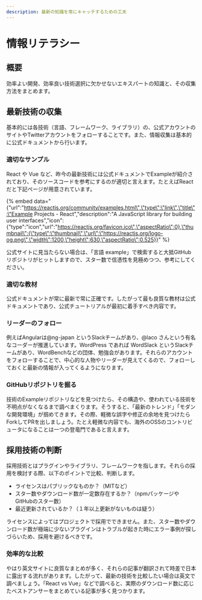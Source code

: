 ```yaml
---
description: 最新の知識を常にキャッチするための工夫
---
```


# 情報リテラシー

## 概要

効率よい開発、効率良い技術選択に欠かせないエキスパートの知識と、その収集方法をまとめます。

## 最新技術の収集

基本的には各技術（言語、フレームワーク、ライブラリ）の、公式アカウントのサイトやTwitterアカウントをフォローすることです。また、情報収集は基本的に公式ドキュメントから行います。

### 適切なサンプル

React や Vue など、昨今の最新技術には公式ドキュメントでExampleが紹介されており、そのソースコードを参考にするのが適切と言えます。たとえばReactだと下記ページが用意されています。

{% embed data="{\"url\":\"https://reactjs.org/community/examples.html\",\"type\":\"link\",\"title\":\"Example Projects - React\",\"description\":\"A JavaScript library for building user interfaces\",\"icon\":{\"type\":\"icon\",\"url\":\"https://reactjs.org/favicon.ico\",\"aspectRatio\":0},\"thumbnail\":{\"type\":\"thumbnail\",\"url\":\"https://reactjs.org/logo-og.png\",\"width\":1200,\"height\":630,\"aspectRatio\":0.525}}" %}

公式サイトに見当たらない場合は、「言語 example」で検索すると大抵GitHubリポジトリがヒットしますので、スター数で信憑性を見極めつつ、参考にしてください。

### 適切な教材

公式ドキュメントが常に最新で常に正確です。したがって最も良質な教材は公式ドキュメントであり、公式チュートリアルが最初に着手すべき内容です。

### リーダーのフォロー

例えばAngularは@ng-japan というSlackチームがあり、@laco さんという有名なコーダーが推進しています。WordPress であれば WordSlack というSlackチームがあり、WordBenchなどの団体、勉強会があります。それらのアカウントをフォローすることで、中心的な人物やリーダーが見えてくるので、フォローしておくと最新の情報が入ってくるようになります。

### GitHubリポジトリを掘る

技術のExampleリポジトリなどを見つけたら、その構造や、使われている技術を不明点がなくなるまで調べまくります。そうすると、「最新のトレンド」「モダンな開発環境」が掴めてきます。その際、軽微な誤字や修正の余地を見つけたらForkしてPRを出しましょう。たとえ軽微な内容でも、海外のOSSのコントリビュータになることは一つの登竜門であると言えます。

## 採用技術の判断

採用技術とはプラグインやライブラリ、フレームワークを指します。それらの採用を検討する際、以下のポイントで比較、判断します。

* ライセンスはパブリックなものか？（MITなど）
* スター数やダウンロード数が一定数存在するか？（npmパッケージやGitHubのスター数）
* 最近更新されているか？（１年以上更新がないものは疑う）

ライセンスによってはプロジェクトで採用でできません。また、スター数やダウンロード数が極端に少ないプラグインはトラブルが起きた時にエラー事例が探しづらいため、採用を避けるべきです。

### 効率的な比較

やはり英文サイトに良質なまとめが多く、それらの記事が翻訳されて時差で日本に露出する流れがあります。したがって、最新の技術を比較したい場合は英文で調べましょう。「React vs Vue」などで調べると、実際のダウンロード数に応じたベストアンサーをまとめている記事が多く見つかります。




